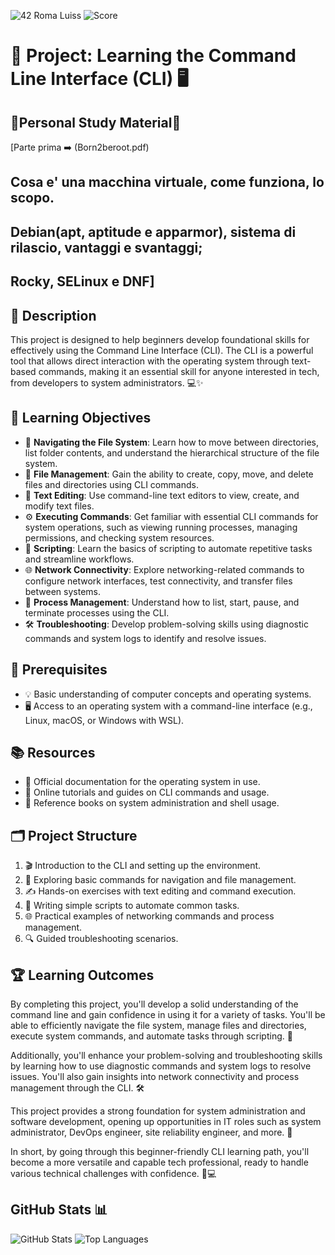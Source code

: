![42 Roma Luiss](https://img.shields.io/badge/42-Roma_Luiss-green)
![Score](https://img.shields.io/badge/Score-In_Progress-yellow)
# 🚀 Project: Learning the Command Line Interface (CLI) 🖥️
## 📖Personal Study Material📖
[Parte prima ➡️ (Born2beroot.pdf) 
## Cosa e' una macchina virtuale, come funziona, lo scopo. 
## Debian(apt, aptitude e apparmor), sistema di rilascio, vantaggi e svantaggi;
## Rocky, SELinux e DNF] 
## 📖 Description
This project is designed to help beginners develop foundational skills for effectively using the Command Line Interface (CLI). The CLI is a powerful tool that allows direct interaction with the operating system through text-based commands, making it an essential skill for anyone interested in tech, from developers to system administrators. 💻✨

## 🎯 Learning Objectives
- 📂 **Navigating the File System**: Learn how to move between directories, list folder contents, and understand the hierarchical structure of the file system.
- 📁 **File Management**: Gain the ability to create, copy, move, and delete files and directories using CLI commands.
- 📝 **Text Editing**: Use command-line text editors to view, create, and modify text files.
- ⚙️ **Executing Commands**: Get familiar with essential CLI commands for system operations, such as viewing running processes, managing permissions, and checking system resources.
- 🤖 **Scripting**: Learn the basics of scripting to automate repetitive tasks and streamline workflows.
- 🌐 **Network Connectivity**: Explore networking-related commands to configure network interfaces, test connectivity, and transfer files between systems.
- 🔄 **Process Management**: Understand how to list, start, pause, and terminate processes using the CLI.
- 🛠️ **Troubleshooting**: Develop problem-solving skills using diagnostic commands and system logs to identify and resolve issues.

## 📌 Prerequisites
- 💡 Basic understanding of computer concepts and operating systems.
- 🖥️ Access to an operating system with a command-line interface (e.g., Linux, macOS, or Windows with WSL).

## 📚 Resources
- 📜 Official documentation for the operating system in use.
- 📖 Online tutorials and guides on CLI commands and usage.
- 📕 Reference books on system administration and shell usage.

## 🗂️ Project Structure
1. 🎬 Introduction to the CLI and setting up the environment.
2. 📂 Exploring basic commands for navigation and file management.
3. ✍️ Hands-on exercises with text editing and command execution.
4. 🤖 Writing simple scripts to automate common tasks.
5. 🌐 Practical examples of networking commands and process management.
6. 🔍 Guided troubleshooting scenarios.

## 🏆 Learning Outcomes
By completing this project, you'll develop a solid understanding of the command line and gain confidence in using it for a variety of tasks. You'll be able to efficiently navigate the file system, manage files and directories, execute system commands, and automate tasks through scripting. 🎯

Additionally, you'll enhance your problem-solving and troubleshooting skills by learning how to use diagnostic commands and system logs to resolve issues. You'll also gain insights into network connectivity and process management through the CLI. 🛠️

This project provides a strong foundation for system administration and software development, opening up opportunities in IT roles such as system administrator, DevOps engineer, site reliability engineer, and more. 🚀

In short, by going through this beginner-friendly CLI learning path, you'll become a more versatile and capable tech professional, ready to handle various technical challenges with confidence. 💪💻

## GitHub Stats 📊
![GitHub Stats](https://github-readme-stats.vercel.app/api?username=DevGabi98&show_icons=true&theme=radical)
![Top Languages](https://github-readme-stats.vercel.app/api/top-langs/?username=DevGabi98&layout=compact&theme=radical)
